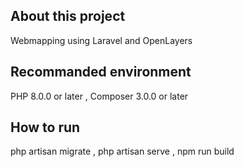 ## About this project
Webmapping using Laravel and OpenLayers
## Recommanded environment
PHP 8.0.0 or later ,
Composer 3.0.0 or later
## How to run
php artisan migrate , php artisan serve , npm run build


